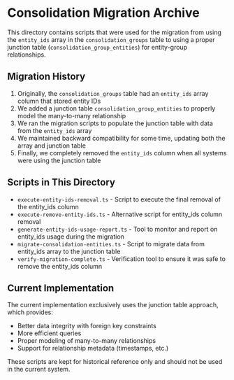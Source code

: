 # Consolidation Migration Archive

This directory contains scripts that were used for the migration from using the `entity_ids` array in the `consolidation_groups` table to using a proper junction table (`consolidation_group_entities`) for entity-group relationships.

## Migration History

1. Originally, the `consolidation_groups` table had an `entity_ids` array column that stored entity IDs
2. We added a junction table `consolidation_group_entities` to properly model the many-to-many relationship
3. We ran the migration scripts to populate the junction table with data from the `entity_ids` array
4. We maintained backward compatibility for some time, updating both the array and junction table
5. Finally, we completely removed the `entity_ids` column when all systems were using the junction table

## Scripts in This Directory

- `execute-entity-ids-removal.ts` - Script to execute the final removal of the entity_ids column
- `execute-remove-entity-ids.ts` - Alternative script for entity_ids column removal
- `generate-entity-ids-usage-report.ts` - Tool to monitor and report on entity_ids usage during the migration
- `migrate-consolidation-entities.ts` - Script to migrate data from entity_ids array to the junction table
- `verify-migration-complete.ts` - Verification tool to ensure it was safe to remove the entity_ids column

## Current Implementation

The current implementation exclusively uses the junction table approach, which provides:

- Better data integrity with foreign key constraints
- More efficient queries
- Proper modeling of many-to-many relationships
- Support for relationship metadata (timestamps, etc.)

These scripts are kept for historical reference only and should not be used in the current system.